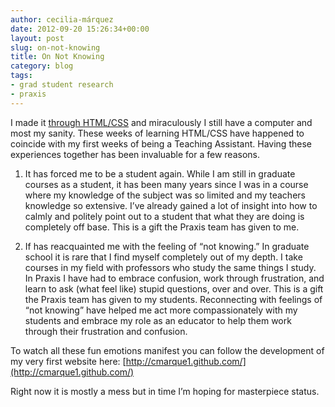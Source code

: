 ```yaml
---
author: cecilia-márquez
date: 2012-09-20 15:26:34+00:00
layout: post
slug: on-not-knowing
title: On Not Knowing
category: blog
tags:
- grad student research
- praxis
---
```


I made it [through HTML/CSS](https://praxis.scholarslab.org/topics/html-and-css/) and miraculously I still have a computer and most my sanity. These weeks of learning HTML/CSS have happened to coincide with my first weeks of being a Teaching Assistant. Having these experiences together has been invaluable for a few reasons.

1. It has forced me to be a student again. While I am still in graduate courses as a student, it has been many years since I was in a course where my knowledge of the subject was so limited and my teachers knowledge so extensive. I’ve already gained a lot of insight into how to calmly and politely point out to a student that what they are doing is completely off base. This is a gift the Praxis team has given to me.

2. If has reacquainted me with the feeling of “not knowing.” In graduate school it is rare that I find myself completely out of my depth. I take courses in my field with professors who study the same things I study. In Praxis I have had to embrace confusion, work through frustration, and learn to ask (what feel like) stupid questions, over and over. This is a gift the Praxis team has given to my students. Reconnecting with feelings of “not knowing” have helped me act more compassionately with my students and embrace my role as an educator to help them work through their frustration and confusion.

To watch all these fun emotions manifest you can follow the development of my very first website here: [http://cmarque1.github.com/](http://cmarque1.github.com/)

Right now it is mostly a mess but in time I’m hoping for masterpiece status.

